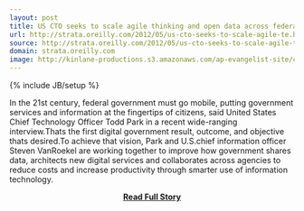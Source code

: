 ```yaml
---
layout: post
title: US CTO seeks to scale agile thinking and open data across federal government
url: http://strata.oreilly.com/2012/05/us-cto-seeks-to-scale-agile-te.html
source: http://strata.oreilly.com/2012/05/us-cto-seeks-to-scale-agile-te.html
domain: strata.oreilly.com
image: http://kinlane-productions.s3.amazonaws.com/ap-evangelist-site/curated/screenshots/9352_api500_com.png
---
```

{% include JB/setup %}<p>In the 21st century, federal government must go mobile, putting government services and information at the fingertips of citizens, said United States Chief Technology Officer Todd Park in a recent wide-ranging interview.Thats the first digital government result, outcome, and objective thats desired.To achieve that vision, Park and U.S.chief information officer Steven VanRoekel are working together to improve how government shares data, architects new digital services and collaborates across agencies to reduce costs and increase productivity through smarter use of information technology.</p>
<center><p><a href="http://strata.oreilly.com/2012/05/us-cto-seeks-to-scale-agile-te.html" style='padding:25px; font-sze:18px; font-weight: bold;'>Read Full Story</a></p></center>
